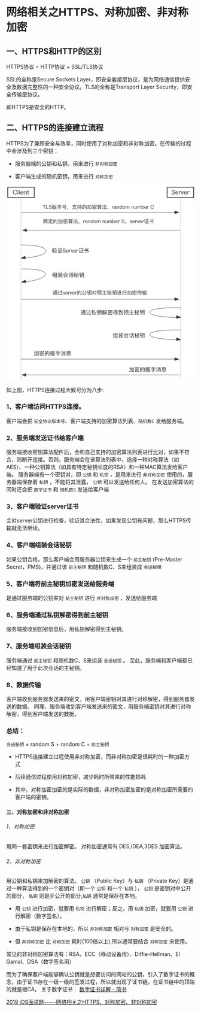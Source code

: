 # 网络相关之HTTPS、对称加密、非对称加密

## 一、HTTPS和HTTP的区别

HTTPS协议 = HTTP协议 + SSL/TLS协议 

SSL的全称是Secure Sockets Layer，即安全套接层协议，是为网络通信提供安全及数据完整性的一种安全协议。TLS的全称是Transport Layer Security，即安全传输层协议。

即HTTPS是安全的HTTP。

## 二、HTTPS的连接建立流程

HTTPS为了兼顾安全与效率，同时使用了对称加密和非对称加密。在传输的过程中会涉及到三个密钥：

* 服务器端的公钥和私钥，用来进行 `非对称加密`

* 客户端生成的随机密钥，用来进行 `对称加密`

![](./imgs/1782258-27c5466f746f15ab.png)

如上图，HTTPS连接过程大致可分为八步:

### 1、客户端访问HTTPS连接。

客户端会把 `安全协议版本号`、客户端支持的加密算法列表、`随机数C` 发给服务端。

### 2、服务端发送证书给客户端

服务端接收密钥算法配件后，会和自己支持的加密算法列表进行比对，如果不符合，则断开连接。否则，服务端会在该算法列表中，选择一种对称算法（如AES）、一种公钥算法（如具有特定秘钥长度的RSA）和一种MAC算法发给客户端。
服务器端有一个密钥对，即 `公钥` 和 `私钥` ，是用来进行 `非对称加密` 使用的，服务器端保存着 `私钥` ，不能将其泄露， `公钥` 可以发送给任何人。
在发送加密算法的同时还会把 `数字证书` 和 `随机数S` 发送给客户端

### 3、客户端验证server证书

会对server公钥进行检查，验证其合法性，如果发现公钥有问题，那么HTTPS传输就无法继续。

### 4、客户端组装会话秘钥

如果公钥合格，那么客户端会用服务器公钥来生成一个 `前主秘钥` (Pre-Master Secret，PMS)，并通过该 `前主秘钥` 和随机数C、S来组装成 `会话秘钥`

### 5、客户端将前主秘钥加密发送给服务端

是通过服务端的公钥来对 `前主秘钥` 进行 `非对称加密` ，发送给服务端

### 6、服务端通过私钥解密得到前主秘钥

服务端接收到加密信息后，用私钥解密得到主秘钥。

### 7、服务端组装会话秘钥

服务端通过 `前主秘钥` 和随机数C、S来组装 `会话秘钥` 。
至此，服务端和客户端都已经知道了用于此次会话的主秘钥。

### 8、数据传输

客户端收到服务器发送来的密文，用客户端密钥对其进行对称解密，得到服务器发送的数据。
同理，服务端收到客户端发送来的密文，用服务端密钥对其进行对称解密，得到客户端发送的数据。

### 总结：

`会话秘钥` = random S + random C + `前主秘钥`

- HTTPS连接建立过程使用非对称加密，而非对称加密是很耗时的一种加密方式

- 后续通信过程使用对称加密，减少耗时所带来的性能损耗

- 其中，对称加密加密的是实际的数据，非对称加密加密的是对称加密所需要的客户端的密钥。

#### 三、对称加密和非对称加密

###### 1、对称加密

用同一套密钥来进行加密解密。
对称加密通常有 DES,IDEA,3DES 加密算法。

###### 2、非对称加密

用公钥和私钥来加解密的算法。
`公钥` （Public Key）与 `私钥` （Private Key）是通过一种算法得到的一个密钥对（即一个 `公钥` 和一个 `私钥` ）， `公钥` 是密钥对中公开的部分， `私钥` 则是非公开的部分,`私钥` 通常是保存在本地。

* 用 `公钥` 进行加密，就要用 `私钥` 进行解密；反之，用 `私钥` 加密，就要用 `公钥` 进行解密（数字签名）。

* 由于私钥是保存在本地的，所以 `非对称加密` 相对与 `对称加密` 是安全的。
* 但 `非对称加密` 比 `对称加密` 耗时(100倍以上),所以通常要结合 `对称加密` 来使用。

常见的非对称加密算法有：RSA、ECC（移动设备用）、Diffie-Hellman、El Gamal、DSA（数字签名用）

而为了确保客户端能够确认公钥就是想要访问的网站的公钥，引入了数字证书的概念，由于证书存在一级一级的签发过程，所以就出现了证书链，在证书链中的顶端的就是根CA。
关于数字证书： [数字证书详解 - 简书](https://www.jianshu.com/p/3371740b7b02)

[2019 iOS面试题-----网络相关之HTTPS、对称加密、非对称加密](https://www.jianshu.com/p/21adaf1957d5)